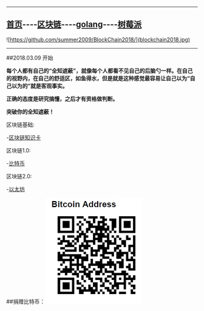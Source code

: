 -------


[首页](https://summer2009.github.io/BlockChain2018/)----[区块链](https://summer2009.github.io/BlockChain2018/)----[golang](https://summer2009.github.io/BlockChain2018/)----[树莓派](https://summer2009.github.io/wisdomdo/info_raspi.html)
----

![https://github.com/summer2009/BlockChain2018/](blockchain2018.jpg) 

--------------

##2018.03.09 开始

**每个人都有自己的“全知遮蔽”，就像每个人都看不见自己的后脑勺一样。在自己的视野内，在自己的舒适区，如鱼得水，但是就是这种感觉最容易让自己以为“自己以为的”就是客观事实。**

**正确的态度是研究搞懂，之后才有资格做判断。**

**突破你的全知遮蔽！**


区块链基础:

-[区块链知识卡](bc_card.md)

区块链1.0:

-[比特币](http://www.bitcoin.org)
    
区块链2.0:

-[以太坊](http://www.ethfans.org)



##捐赠比特币：![捐赠](denote_btc.jpg)
